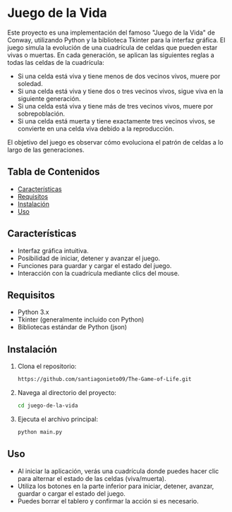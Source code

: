 # Juego de la Vida

Este proyecto es una implementación del famoso "Juego de la Vida" de Conway, utilizando Python y la biblioteca Tkinter para la interfaz gráfica. El juego simula la evolución de una cuadrícula de celdas que pueden estar vivas o muertas.
En cada generación, se aplican las siguientes reglas a todas las celdas de la
cuadrícula:
- Si una celda está viva y tiene menos de dos vecinos vivos, muere por
soledad.
- Si una celda está viva y tiene dos o tres vecinos vivos, sigue viva en la
siguiente generación.
- Si una celda está viva y tiene más de tres vecinos vivos, muere por
sobrepoblación.
- Si una celda está muerta y tiene exactamente tres vecinos vivos, se convierte
en una celda viva debido a la reproducción.

El objetivo del juego es observar cómo evoluciona el patrón de celdas a lo largo de
las generaciones.

## Tabla de Contenidos

- [Características](#características)
- [Requisitos](#requisitos)
- [Instalación](#instalación)
- [Uso](#uso)


## Características

- Interfaz gráfica intuitiva.
- Posibilidad de iniciar, detener y avanzar el juego.
- Funciones para guardar y cargar el estado del juego.
- Interacción con la cuadrícula mediante clics del mouse.

## Requisitos

- Python 3.x
- Tkinter (generalmente incluido con Python)
- Bibliotecas estándar de Python (json)

## Instalación

1. Clona el repositorio:
   ```bash
   https://github.com/santiagonieto09/The-Game-of-Life.git
   ```
2. Navega al directorio del proyecto:
   ```bash
   cd juego-de-la-vida
   ```
3. Ejecuta el archivo principal:
   ```bash
   python main.py
   ```

## Uso

- Al iniciar la aplicación, verás una cuadrícula donde puedes hacer clic para alternar el estado de las celdas (viva/muerta).
- Utiliza los botones en la parte inferior para iniciar, detener, avanzar, guardar o cargar el estado del juego.
- Puedes borrar el tablero y confirmar la acción si es necesario.

